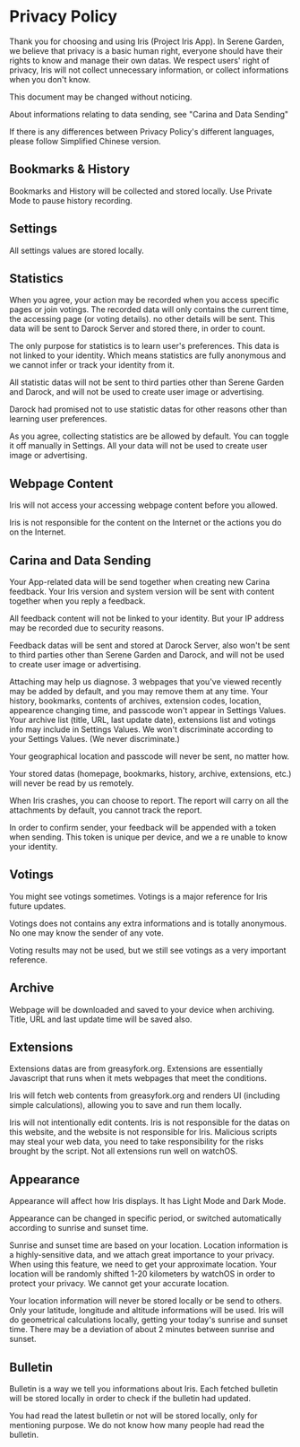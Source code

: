 # Privacy Policy
Thank you for choosing and using Iris (Project Iris App). In Serene Garden, we believe that privacy is a basic human right, everyone should have their rights to know and manage their own datas. We respect users' right of privacy, Iris will not collect unnecessary information, or collect informations when you don't know.

This document may be changed without noticing.

About informations relating to data sending, see "Carina and Data Sending"

If there is any differences between Privacy Policy's different languages, please follow Simplified Chinese version.

## Bookmarks & History
Bookmarks and History will be collected and stored locally. Use Private Mode to pause history recording.

## Settings
All settings values are stored locally.

## Statistics
When you agree, your action may be recorded when you access specific pages or join votings. The recorded data will only contains the current time, the accessing page (or voting details). no other details will be sent. This data will be sent to Darock Server and stored there, in order to count.

The only purpose for statistics is to learn user's preferences. This data is not linked to your identity. Which means statistics are fully anonymous and we cannot infer or track your identity from it.

All statistic datas will not be sent to third parties other than Serene Garden and Darock, and will not be used to create user image or advertising.

Darock had promised not to use statistic datas for other reasons other than learning user preferences.

As you agree, collecting statistics are be allowed by default. You can toggle it off manually in Settings. All your data will not be used to create user image or advertising.

## Webpage Content
Iris will not access your accessing webpage content before you allowed.

Iris is not responsible for the content on the Internet or the actions you do on the Internet.

## Carina and Data Sending
Your App-related data will be send together when creating new Carina feedback. Your Iris version and system version will be sent with content together when you reply a feedback.

All feedback content will not be linked to your identity. But your IP address may be recorded due to security reasons.

Feedback datas will be sent and stored at Darock Server, also won't be sent to third parties other than Serene Garden and Darock, and will not be used to create user image or advertising.

Attaching may help us diagnose. 3 webpages that you've viewed recently may be added by default, and you may remove them at any time. Your history, bookmarks, contents of archives, extension codes, location, appearence changing time, and passcode won't appear in Settings Values. Your archive list (title, URL, last update date), extensions list and votings info may include in Settings Values. We won't discriminate according to your Settings Values. (We never discriminate.)

Your geographical location and passcode will never be sent, no matter how.

Your stored datas (homepage, bookmarks, history, archive, extensions, etc.) will never be read by us remotely.

When Iris crashes, you can choose to report. The report will carry on all the attachments by default, you cannot track the report.

In order to confirm sender, your feedback will be appended with a token when sending. This token is unique per device, and we a re unable to know your identity.

## Votings
You might see votings sometimes. Votings is a major reference for Iris future updates.

Votings does not contains any extra informations and is totally anonymous. No one may know the sender of any vote.

Voting results may not be used, but we still see votings as a very important reference.

## Archive
Webpage will be downloaded and saved to your device when archiving. Title, URL and last update time will be saved also.

## Extensions
Extensions datas are from greasyfork.org. Extensions are essentially Javascript that runs when it mets webpages that meet the conditions.

Iris will fetch web contents from greasyfork.org and renders UI (including simple calculations), allowing you to save and run them locally.

Iris will not intentionally edit contents. Iris is not responsible for the datas on this website, and the website is not responsible for Iris. Malicious scripts may steal your web data, you need to take responsibility for the risks brought by the script. Not all extensions run well on watchOS.

## Appearance
Appearance will affect how Iris displays. It has Light Mode and Dark Mode.

Appearance can be changed in specific period, or switched automatically according to sunrise and sunset time.

Sunrise and sunset time are based on your location. Location information is a highly-sensitive data, and we attach great importance to your privacy. When using this feature, we need to get your approximate location. Your location will be randomly shifted 1-20 kilometers by watchOS in order to protect your privacy. We cannot get your accurate location.

Your location information will never be stored locally or be send to others. Only your latitude, longitude and altitude informations will be used. Iris will do geometrical calculations locally, getting your today's sunrise and sunset time. There may be a deviation of about 2 minutes between sunrise and sunset.

## Bulletin
Bulletin is a way we tell you informations about Iris. Each fetched bulletin will be stored locally in order to check if the bulletin had updated.

You had read the latest bulletin or not will be stored locally, only for mentioning purpose. We do not know how many people had read the bulletin.
